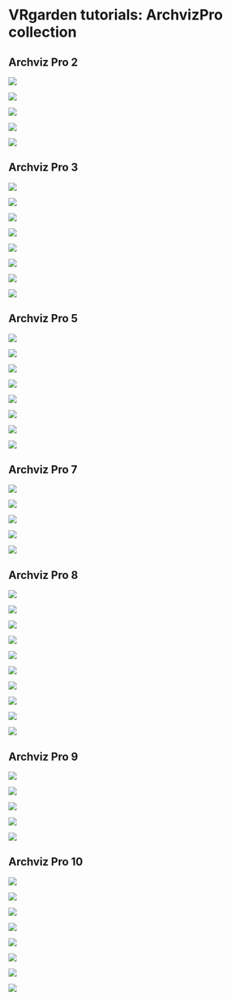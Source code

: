 # VRgarden tutorials: ArchvizPro collection
## Archviz Pro 2

<p align="left"><img src="images/archviz/archviz01.jpg"/></p>
<p align="left"><img src="images/archviz/archviz02.jpg"/></p>
<p align="left"><img src="images/archviz/archviz03.jpg"/></p>
<p align="left"><img src="images/archviz/archviz04.jpg"/></p>
<p align="left"><img src="images/archviz/archviz05.jpg"/></p>

## Archviz Pro 3

<p align="left"><img src="images/archviz/archviz06.jpg"/></p>
<p align="left"><img src="images/archviz/archviz07.jpg"/></p>
<p align="left"><img src="images/archviz/archviz08.jpg"/></p>
<p align="left"><img src="images/archviz/archviz09.jpg"/></p>
<p align="left"><img src="images/archviz/archviz10.jpg"/></p>
<p align="left"><img src="images/archviz/archviz11.jpg"/></p>
<p align="left"><img src="images/archviz/archviz12.jpg"/></p>
<p align="left"><img src="images/archviz/archviz13.jpg"/></p>


## Archviz Pro 5

<p align="left"><img src="images/archviz/archviz14.jpg"/></p>
<p align="left"><img src="images/archviz/archviz15.jpg"/></p>
<p align="left"><img src="images/archviz/archviz16.jpg"/></p>
<p align="left"><img src="images/archviz/archviz17.jpg"/></p>
<p align="left"><img src="images/archviz/archviz18.jpg"/></p>
<p align="left"><img src="images/archviz/archviz19.jpg"/></p>
<p align="left"><img src="images/archviz/archviz20.jpg"/></p>
<p align="left"><img src="images/archviz/archviz21.jpg"/></p>


## Archviz Pro 7

<p align="left"><img src="images/archviz/archviz22.jpg"/></p>
<p align="left"><img src="images/archviz/archviz23.jpg"/></p>
<p align="left"><img src="images/archviz/archviz24.jpg"/></p>
<p align="left"><img src="images/archviz/archviz25.jpg"/></p>
<p align="left"><img src="images/archviz/archviz26.jpg"/></p>


## Archviz Pro 8

<p align="left"><img src="images/archviz/archviz27.jpg"/></p>
<p align="left"><img src="images/archviz/archviz28.jpg"/></p>
<p align="left"><img src="images/archviz/archviz29.jpg"/></p>
<p align="left"><img src="images/archviz/archviz30.jpg"/></p>
<p align="left"><img src="images/archviz/archviz31.jpg"/></p>
<p align="left"><img src="images/archviz/archviz32.jpg"/></p>
<p align="left"><img src="images/archviz/archviz33.jpg"/></p>
<p align="left"><img src="images/archviz/archviz34.jpg"/></p>
<p align="left"><img src="images/archviz/archviz35.jpg"/></p>
<p align="left"><img src="images/archviz/archviz36.jpg"/></p>

## Archviz Pro 9

<p align="left"><img src="images/archviz/archviz37.jpg"/></p>
<p align="left"><img src="images/archviz/archviz38.jpg"/></p>
<p align="left"><img src="images/archviz/archviz39.jpg"/></p>
<p align="left"><img src="images/archviz/archviz40.jpg"/></p>
<p align="left"><img src="images/archviz/archviz41.jpg"/></p>

## Archviz Pro 10

<p align="left"><img src="images/archviz/archviz42.jpg"/></p>
<p align="left"><img src="images/archviz/archviz43.jpg"/></p>
<p align="left"><img src="images/archviz/archviz44.jpg"/></p>
<p align="left"><img src="images/archviz/archviz45.jpg"/></p>
<p align="left"><img src="images/archviz/archviz46.jpg"/></p>
<p align="left"><img src="images/archviz/archviz47.jpg"/></p>
<p align="left"><img src="images/archviz/archviz48.jpg"/></p>
<p align="left"><img src="images/archviz/archviz49.jpg"/></p>